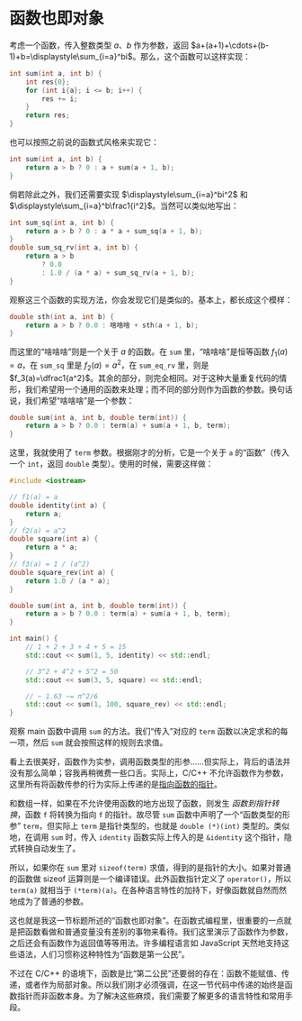 # 函数也即对象

考虑一个函数，传入整数类型 $a$、$b$ 作为参数，返回 $a+(a+1)+\cdots+(b-1)+b=\displaystyle\sum_{i=a}^bi$。那么，这个函数可以这样实现：

```cpp
int sum(int a, int b) {
    int res{0};
    for (int i{a}; i <= b; i++) {
        res += i;
    }
    return res;
}
```

也可以按照之前说的函数式风格来实现它：

```cpp
int sum(int a, int b) {
    return a > b ? 0 : a + sum(a + 1, b);
}
```

倘若除此之外，我们还需要实现 $\displaystyle\sum_{i=a}^bi^2$ 和 $\displaystyle\sum_{i=a}^b\frac1{i^2}$。当然可以类似地写出：

```cpp
int sum_sq(int a, int b) {
    return a > b ? 0 : a * a + sum_sq(a + 1, b);
}
double sum_sq_rv(int a, int b) {
    return a > b 
        ? 0.0 
        : 1.0 / (a * a) + sum_sq_rv(a + 1, b);
}
```

观察这三个函数的实现方法，你会发现它们是类似的。基本上，都长成这个模样：
```cpp
double sth(int a, int b) {
    return a > b ? 0.0 : 啥啥啥 + sth(a + 1, b);
}
```

而这里的“啥啥啥”则是一个关于 $a$ 的函数。在 `sum` 里，“啥啥啥”是恒等函数 $f_1(a)=a$，在 `sum_sq` 里是 $f_2(a)=a^2$，在 `sum_eq_rv` 里，则是 $f_3(a)=\dfrac1{a^2}$。其余的部分，则完全相同。对于这种大量重复代码的情形，我们希望用一个通用的函数来处理；而不同的部分则作为函数的参数。换句话说，我们希望“啥啥啥”是一个参数：

```cpp
double sum(int a, int b, double term(int)) {
    return a > b ? 0.0 : term(a) + sum(a + 1, b, term);
}
```

这里，我就使用了 `term` 参数。根据刚才的分析，它是一个关于 `a` 的“函数”（传入一个 `int`，返回 `double` 类型）。使用的时候，需要这样做：

```CPP
#include <iostream>

// f1(a) = a
double identity(int a) {
    return a;
}
// f2(a) = a^2
double square(int a) {
    return a * a;
}
// f3(a) = 1 / (a^2)
double square_rev(int a) {
    return 1.0 / (a * a);
}

double sum(int a, int b, double term(int)) {
    return a > b ? 0.0 : term(a) + sum(a + 1, b, term);
}

int main() {
    // 1 + 2 + 3 + 4 + 5 = 15
    std::cout << sum(1, 5, identity) << std::endl;

    // 3^2 + 4^2 + 5^2 = 50
    std::cout << sum(3, 5, square) << std::endl;

    // ~ 1.63 ~= π^2/6
    std::cout << sum(1, 100, square_rev) << std::endl;
}
```

观察 main 函数中调用 `sum` 的方法。我们“传入”对应的 `term` 函数以决定求和的每一项，然后 `sum` 就会按照这样的规则去求值。

看上去很美好，函数作为实参，调用函数类型的形参……但实际上，背后的语法并没有那么简单；容我再稍微费一些口舌。实际上，C/C++ 不允许函数作为参数，这里所有将函数传参的行为实际上传递的是[指向函数的指针](/ch04/pointer/pointer_def_2#idx_函数指针)。

和数组一样，如果在不允许使用函数的地方出现了函数，则发生 *函数到指针转换*，函数 `f` 将转换为指向 `f` 的指针。故尽管 `sum` 函数中声明了一个“函数类型的形参” `term`，但实际上 `term` 是指针类型的，也就是 `double (*)(int)` 类型的。类似地，在调用 `sum` 时，传入 `identity` 函数实际上传入的是 `&identity` 这个指针，隐式转换自动发生了。

所以，如果你在 `sum` 里对 `sizeof(term)` 求值，得到的是指针的大小。如果对普通的函数做 sizeof 运算则是一个编译错误。此外函数指针定义了 `operator()`，所以 `term(a)` 就相当于 `(*term)(a)`。在各种语言特性的加持下，好像函数就自然而然地成为了普通的参数。

这也就是我这一节标题所述的“函数也即对象”。在函数式编程里，很重要的一点就是把函数看做和普通变量没有差别的事物来看待。我们这里演示了函数作为参数，之后还会有函数作为返回值等等用法。许多编程语言如 JavaScript 天然地支持这些语法，人们习惯称这种特性为“函数是第一公民”。

不过在 C/C++ 的语境下，函数是比“第二公民”还要弱的存在：函数不能赋值、传递，或者作为局部对象。所以我们刚才必须强调，在这一节代码中传递的始终是函数指针而非函数本身。为了解决这些麻烦，我们需要了解更多的语言特性和常用手段。
